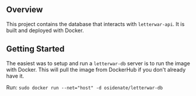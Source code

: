 ## Overview
This project contains the database that interacts with ``letterwar-api``. It is built and deployed with Docker.

## Getting Started
The easiest was to setup and run a ``letterwar-db`` server is to run the image with Docker. This will pull the image from DockerHub if you don't already have it.

Run: `sudo docker run --net="host" -d osidenate/letterwar-db`
